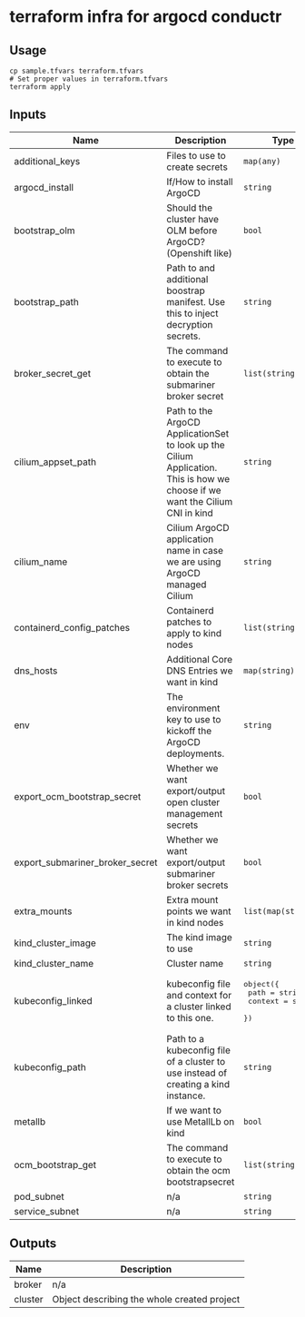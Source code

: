# terraform infra for argocd conductr

## Usage
```shell
cp sample.tfvars terraform.tfvars
# Set proper values in terraform.tfvars
terraform apply
```
<!-- BEGINNING OF PRE-COMMIT-TERRAFORM DOCS HOOK -->
## Inputs

| Name | Description | Type | Default | Required |
|------|-------------|------|---------|:--------:|
| additional\_keys | Files to use to create secrets | `map(any)` | `{}` | no |
| argocd\_install | If/How to install ArgoCD | `string` | `"helm"` | no |
| bootstrap\_olm | Should the cluster have OLM before ArgoCD? (Openshift like) | `bool` | `true` | no |
| bootstrap\_path | Path to and additional boostrap manifest. Use this to inject decryption secrets. | `string` | `null` | no |
| broker\_secret\_get | The command to execute to obtain the submariner broker secret | `list(string)` | `[]` | no |
| cilium\_appset\_path | Path to the ArgoCD ApplicationSet to look up the Cilium Application. This is how we choose if we want the Cilium CNI in kind | `string` | `null` | no |
| cilium\_name | Cilium ArgoCD application name in case we are using ArgoCD managed Cilium | `string` | `"cilium"` | no |
| containerd\_config\_patches | Containerd patches to apply to kind nodes | `list(string)` | `[]` | no |
| dns\_hosts | Additional Core DNS Entries we want in kind | `map(string)` | `null` | no |
| env | The environment key to use to kickoff the ArgoCD deployments. | `string` | `"local"` | no |
| export\_ocm\_bootstrap\_secret | Whether we want export/output open cluster management secrets | `bool` | `false` | no |
| export\_submariner\_broker\_secret | Whether we want export/output submariner broker secrets | `bool` | `true` | no |
| extra\_mounts | Extra mount points we want in kind nodes | `list(map(string))` | `[]` | no |
| kind\_cluster\_image | The kind image to use | `string` | `"kindest/node:v1.31.0"` | no |
| kind\_cluster\_name | Cluster name | `string` | `"argocd-conductr"` | no |
| kubeconfig\_linked | kubeconfig file and context for a cluster linked to this one. | <pre>object({<br>    path    = string<br>    context = string<br>  })</pre> | `null` | no |
| kubeconfig\_path | Path to a kubeconfig file of a cluster to use instead of creating a kind instance. | `string` | `null` | no |
| metallb | If we want to use MetallLb on kind | `bool` | `false` | no |
| ocm\_bootstrap\_get | The command to execute to obtain the ocm bootstrapsecret | `list(string)` | `[]` | no |
| pod\_subnet | n/a | `string` | `"10.243.0.0/16"` | no |
| service\_subnet | n/a | `string` | `"10.95.0.0/12"` | no |

## Outputs

| Name | Description |
|------|-------------|
| broker | n/a |
| cluster | Object describing the whole created project |

<!-- END OF PRE-COMMIT-TERRAFORM DOCS HOOK -->